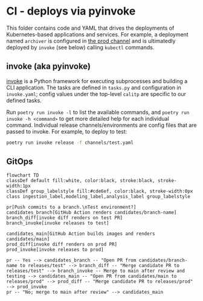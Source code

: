 # CI - deploys via pyinvoke

This folder contains code and YAML that drives the deployments of Kubernetes-based applications and services. For example,
a deployment named `archiver` is configured in [the prod channel](./channels/prod.yaml) and is ultimatedly deployed
by `invoke` (see below) calling `kubectl` commands.

## invoke (aka pyinvoke)
[invoke](https://docs.pyinvoke.org/en/stable/) is a Python framework for executing subprocesses and building a CLI application.
The tasks are defined in `tasks.py` and configuration in `invoke.yaml`; config values under the top-level `calitp`
are specific to our defined tasks.

Run `poetry run invoke -l` to list the available commands, and `poetry run invoke -h <command>` to get more detailed help for each individual command.
Individual release channels/environments are config files that are passed to invoke. For example, to deploy to test:

```bash
poetry run invoke release -f channels/test.yaml
```

## GitOps

```mermaid
flowchart TD
classDef default fill:white, color:black, stroke:black, stroke-width:1px
classDef group_labelstyle fill:#cde6ef, color:black, stroke-width:0px
class ingestion_label,modeling_label,analysis_label group_labelstyle

pr[Push commits to a branch.\nTest environment?]
candidates_branch[GitHub Action renders candidates/branch-name]
branch_diff[invoke diff renders on test PR]
branch_invoke[invoke releases to test]

candidates_main[GitHub Action builds images and renders candidates/main]
prod_diff[invoke diff renders on prod PR]
prod_invoke[invoke releases to prod]

pr -- Yes --> candidates_branch -- "Open PR from candidates/branch-name to releases/test" --> branch_diff -- "Merge candidate PR to releases/test" --> branch_invoke -- Merge to main after review and testing --> candidates_main -- "Open PR from candidates/main to releases/prod" --> prod_diff -- "Merge candidate PR to releases/prod" --> prod_invoke
pr -- "No; merge to main after review" --> candidates_main
```
